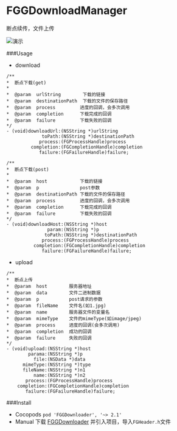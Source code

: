 # FGGDownloadManager<br>

断点续传，文件上传

![演示](https://github.com/Insfgg99x/FGGDownloader/blob/master/demo.gif)

###Usage
- download
```
/**
*  断点下载(get)
*
*  @param  urlString        下载的链接
*  @param  destinationPath  下载的文件的保存路径
*  @param  process         进度的回调，会多次调用
*  @param  completion      下载完成的回调
*  @param  failure         下载失败的回调
*/
- (void)downloadUrl:(NSString *)urlString
             toPath:(NSString *)destinationPath
            process:(FGProcessHandle)process
         completion:(FGCompletionHandle)completion
            failure:(FGFailureHandle)failure;

/**
*  断点下载(post)
*
*  @param  host            下载的链接
*  @param  p               post参数
*  @param  destinationPath 下载的文件的保存路径
*  @param  process         进度的回调，会多次调用
*  @param  completion      下载完成的回调
*  @param  failure         下载失败的回调
*/
- (void)downloadHost:(NSString *)host
               param:(NSString *)p
              toPath:(NSString *)destinationPath
             process:(FGProcessHandle)process
          completion:(FGCompletionHandle)completion
             failure:(FGFailureHandle)failure;
```
- upload
```
/**
*  断点上传
*  @param  host        服务器地址
*  @param  data        文件二进制数据
*  @param  p           post请求的参数
*  @param  fileName    文件名(如1.jpg)
*  @param  name        服务器文件的变量名
*  @param  mimeType    文件的mimeType(如image/jpeg)
*  @param  process     进度的回调(会多次调用)
*  @param  completion  成功的回调
*  @param  failure     失败的回调
*/
- (void)upload:(NSString *)host
        parama:(NSString *)p
          file:(NSData *)data
      mimeType:(NSString *)type
      fileName:(NSString *)n1
          name:(NSString *)n2
       process:(FGProcessHandle)process
    completion:(FGCompletionHandle)completion
       failure:(FGFailureHandle)failure;
```
###Install
- Cocopods
`pod 'FGGDownloader', '~> 2.1'`
- Manual
下载 [FGGDownloader](https://github.com/Insfgg99x/FGGDownloader.git) 并引入项目，导入`FGHeader.h`文件

